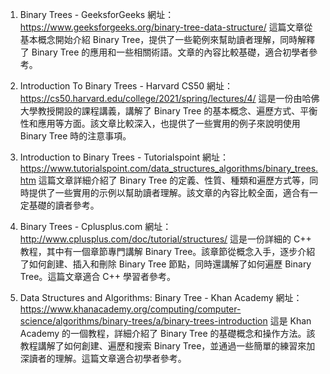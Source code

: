 

1. Binary Trees - GeeksforGeeks
網址：https://www.geeksforgeeks.org/binary-tree-data-structure/
這篇文章從基本概念開始介紹 Binary Tree，提供了一些範例來幫助讀者理解，同時解釋了 Binary Tree 的應用和一些相關術語。文章的內容比較基礎，適合初學者參考。

2. Introduction To Binary Trees - Harvard CS50
網址：https://cs50.harvard.edu/college/2021/spring/lectures/4/
這是一份由哈佛大學教授開設的課程講義，講解了 Binary Tree 的基本概念、遍歷方式、平衡性和應用等方面。該文章比較深入，也提供了一些實用的例子來說明使用 Binary Tree 時的注意事項。

3. Introduction to Binary Trees - Tutorialspoint
網址：https://www.tutorialspoint.com/data_structures_algorithms/binary_trees.htm
這篇文章詳細介紹了 Binary Tree 的定義、性質、種類和遍歷方式等，同時提供了一些實用的示例以幫助讀者理解。該文章的內容比較全面，適合有一定基礎的讀者參考。

4. Binary Trees - Cplusplus.com
網址：http://www.cplusplus.com/doc/tutorial/structures/
這是一份詳細的 C++ 教程，其中有一個章節專門講解 Binary Tree。該章節從概念入手，逐步介紹了如何創建、插入和刪除 Binary Tree 節點，同時還講解了如何遍歷 Binary Tree。這篇文章適合 C++ 學習者參考。

5. Data Structures and Algorithms: Binary Tree - Khan Academy
網址：https://www.khanacademy.org/computing/computer-science/algorithms/binary-trees/a/binary-trees-introduction
這是 Khan Academy 的一個教程，詳細介紹了 Binary Tree 的基礎概念和操作方法。該教程講解了如何創建、遍歷和搜索 Binary Tree，並通過一些簡單的練習來加深讀者的理解。這篇文章適合初學者參考。